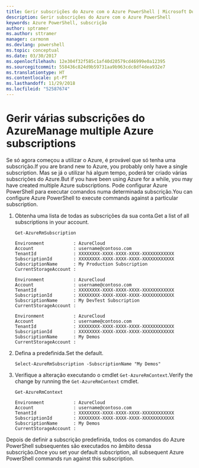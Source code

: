 ```yaml
---
title: Gerir subscrições do Azure com o Azure PowerShell | Microsoft Docs
description: Gerir subscrições do Azure com o Azure PowerShell
keywords: Azure PowerShell, subscrição
author: sptramer
ms.author: sttramer
manager: carmonm
ms.devlang: powershell
ms.topic: conceptual
ms.date: 03/30/2017
ms.openlocfilehash: 12e304f32f585c1af40d20579cd46999e0a12395
ms.sourcegitcommit: 558436c824d9b59731aa9b963cdc8df4dea932e7
ms.translationtype: HT
ms.contentlocale: pt-PT
ms.lasthandoff: 11/29/2018
ms.locfileid: "52587674"
---
```

# <a name="manage-multiple-azure-subscriptions"></a><span data-ttu-id="2be5a-104">Gerir várias subscrições do Azure</span><span class="sxs-lookup"><span data-stu-id="2be5a-104">Manage multiple Azure subscriptions</span></span>

<span data-ttu-id="2be5a-105">Se só agora começou a utilizar o Azure, é provável que só tenha uma subscrição.</span><span class="sxs-lookup"><span data-stu-id="2be5a-105">If you are brand new to Azure, you probably only have a single subscription.</span></span> <span data-ttu-id="2be5a-106">Mas se já o utilizar há algum tempo, poderá ter criado várias subscrições do Azure.</span><span class="sxs-lookup"><span data-stu-id="2be5a-106">But if you have been using Azure for a while, you may have created multiple Azure subscriptions.</span></span> <span data-ttu-id="2be5a-107">Pode configurar Azure PowerShell para executar comandos numa determinada subscrição.</span><span class="sxs-lookup"><span data-stu-id="2be5a-107">You can configure Azure PowerShell to execute commands against a particular subscription.</span></span>

1. <span data-ttu-id="2be5a-108">Obtenha uma lista de todas as subscrições da sua conta.</span><span class="sxs-lookup"><span data-stu-id="2be5a-108">Get a list of all subscriptions in your account.</span></span>

    ```powershell-interactive
    Get-AzureRmSubscription
    ```

    ```output
    Environment           : AzureCloud
    Account               : username@contoso.com
    TenantId              : XXXXXXXX-XXXX-XXXX-XXXX-XXXXXXXXXXXX
    SubscriptionId        : XXXXXXXX-XXXX-XXXX-XXXX-XXXXXXXXXXXX
    SubscriptionName      : My Production Subscription
    CurrentStorageAccount :

    Environment           : AzureCloud
    Account               : username@contoso.com
    TenantId              : XXXXXXXX-XXXX-XXXX-XXXX-XXXXXXXXXXXX
    SubscriptionId        : XXXXXXXX-XXXX-XXXX-XXXX-XXXXXXXXXXXX
    SubscriptionName      : My DevTest Subscription
    CurrentStorageAccount :

    Environment           : AzureCloud
    Account               : username@contoso.com
    TenantId              : XXXXXXXX-XXXX-XXXX-XXXX-XXXXXXXXXXXX
    SubscriptionId        : XXXXXXXX-XXXX-XXXX-XXXX-XXXXXXXXXXXX
    SubscriptionName      : My Demos
    CurrentStorageAccount :
    ```

2. <span data-ttu-id="2be5a-109">Defina a predefinida.</span><span class="sxs-lookup"><span data-stu-id="2be5a-109">Set the default.</span></span>

    ```powershell-interactive
    Select-AzureRmSubscription -SubscriptionName "My Demos"
    ```

3. <span data-ttu-id="2be5a-110">Verifique a alteração executando o cmdlet `Get-AzureRmContext`.</span><span class="sxs-lookup"><span data-stu-id="2be5a-110">Verify the change by running the `Get-AzureRmContext` cmdlet.</span></span>

    ```powershell-interactive
    Get-AzureRmContext
    ```

    ```output
    Environment           : AzureCloud
    Account               : username@contoso.com
    TenantId              : XXXXXXXX-XXXX-XXXX-XXXX-XXXXXXXXXXXX
    SubscriptionId        : XXXXXXXX-XXXX-XXXX-XXXX-XXXXXXXXXXXX
    SubscriptionName      : My Demos
    CurrentStorageAccount :
    ```

<span data-ttu-id="2be5a-111">Depois de definir a subscrição predefinida, todos os comandos do Azure PowerShell subsequentes são executados no âmbito dessa subscrição.</span><span class="sxs-lookup"><span data-stu-id="2be5a-111">Once you set your default subscription, all subsequent Azure PowerShell commands run against this subscription.</span></span>
